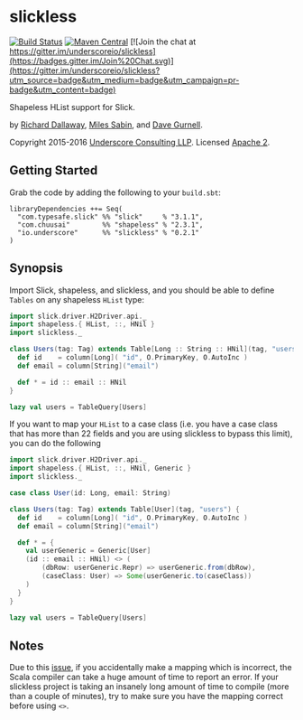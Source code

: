 # slickless

[![Build Status](https://travis-ci.org/underscoreio/slickless.svg?branch=master)](https://travis-ci.org/underscoreio/slickless)
[![Maven Central](https://maven-badges.herokuapp.com/maven-central/io.underscore/slickless_2.11/badge.svg)](https://maven-badges.herokuapp.com/maven-central/io.underscore/slickless_2.11)
[![Join the chat at https://gitter.im/underscoreio/slickless](https://badges.gitter.im/Join%20Chat.svg)](https://gitter.im/underscoreio/slickless?utm_source=badge&utm_medium=badge&utm_campaign=pr-badge&utm_content=badge)

Shapeless HList support for Slick.

by [Richard Dallaway][d6y],
[Miles Sabin][milessabin],
and [Dave Gurnell][davegurnell].

Copyright 2015-2016 [Underscore Consulting LLP][underscore].
Licensed [Apache 2][license].

## Getting Started

Grab the code by adding the following to your `build.sbt`:

~~~
libraryDependencies ++= Seq(
  "com.typesafe.slick" %% "slick"     % "3.1.1",
  "com.chuusai"        %% "shapeless" % "2.3.1",
  "io.underscore"      %% "slickless" % "0.2.1"
)
~~~

## Synopsis

Import Slick, shapeless, and slickless,
and you should be able to define `Tables` on any shapeless `HList` type:

~~~ scala
import slick.driver.H2Driver.api._
import shapeless.{ HList, ::, HNil }
import slickless._

class Users(tag: Tag) extends Table[Long :: String :: HNil](tag, "users") {
  def id    = column[Long]( "id", O.PrimaryKey, O.AutoInc )
  def email = column[String]("email")

  def * = id :: email :: HNil
}

lazy val users = TableQuery[Users]
~~~

If you want to map your `HList` to a case class
(i.e. you have a case class that has more than
22 fields and you are using slickless to bypass this limit),
you can do the following

~~~ scala
import slick.driver.H2Driver.api._
import shapeless.{ HList, ::, HNil, Generic }
import slickless._

case class User(id: Long, email: String)

class Users(tag: Tag) extends Table[User](tag, "users") {
  def id    = column[Long]( "id", O.PrimaryKey, O.AutoInc )
  def email = column[String]("email")

  def * = {
    val userGeneric = Generic[User]
    (id :: email :: HNil) <> (
        (dbRow: userGeneric.Repr) => userGeneric.from(dbRow),
        (caseClass: User) => Some(userGeneric.to(caseClass))
    )
  }
}

lazy val users = TableQuery[Users]
~~~

## Notes

Due to this [issue](https://github.com/milessabin/shapeless/issues/619),
if you accidentally make a mapping which is incorrect,
the Scala compiler can take a huge amount of time to report an error.
If your slickless project is taking an insanely long amount of time to compile
(more than a couple of minutes),
try to make sure you have the mapping correct before using `<>`.

[d6y]: https://github.com/d6y
[milessabin]: https://github.com/milessabin
[davegurnell]: https://github.com/davegurnell

[underscore]: http://underscore.io
[license]: http://www.apache.org/licenses/LICENSE-2.0
